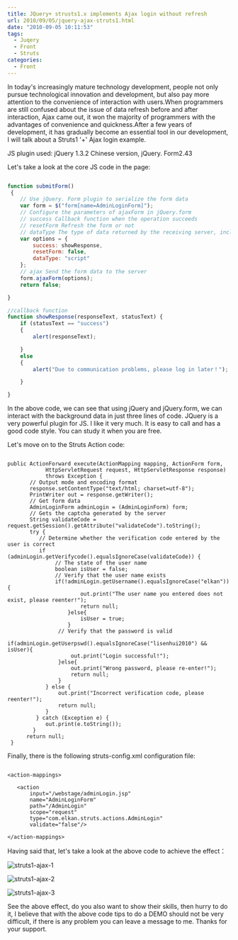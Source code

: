 ```yaml
---
title: JQuery+ strusts1.x implements Ajax login without refresh
url: 2010/09/05/jquery-ajax-struts1.html
date: "2010-09-05 10:11:53"
tags:
  - Juqery
  - Front
  - Struts
categories:
  - Front
---
```


In today's increasingly mature technology development, people not only pursue technological innovation and development, but also pay more attention to the convenience of interaction with users.When programmers are still confused about the issue of data refresh before and after interaction, Ajax came out, it won the majority of programmers with the advantages of convenience and quickness.After a few years of development, it has gradually become an essential tool in our development, I will talk about a Struts1 '+' Ajax login example.

<!--more-->

JS plugin used: jQuery 1.3.2 Chinese version, jQuery. Form2.43

Let's take a look at the core JS code in the page:

```javascript

function submitForm()
 {
    // Use jQuery. Form plugin to serialize the form data
    var form = $("form[name=AdminLoginForm]");
    // Configure the parameters of ajaxForm in jQuery.form
    // success Callback function when the operation succeeds
    // resetForm Refresh the form or not
    // dataType The type of data returned by the receiving server, including script, XML, JSON, etc
    var options = {
        success: showResponse,
        resetForm: false,
        dataType: "script"
    };
    // ajax Send the form data to the server
    form.ajaxForm(options);
    return false;

}

//callback function
function showResponse(responseText, statusText) {
    if (statusText == "success")
    {
        alert(responseText);

    }
    else
    {
        alert("Due to communication problems, please log in later！");

    }

}

```

In the above code, we can see that using jQuery and jQuery.form, we can interact with the background data in just three lines of code.
JQuery is a very powerful plugin for JS. I like it very much. It is easy to call and has a good code style.
You can study it when you are free.

Let's move on to the Struts Action code:

```

public ActionForward execute(ActionMapping mapping, ActionForm form,
            HttpServletRequest request, HttpServletResponse response)
            throws Exception {
       // Output mode and encoding format
       response.setContentType("text/html; charset=utf-8");
       PrintWriter out = response.getWriter();
       // Get form data
       AdminLoginForm adminLogin = (AdminLoginForm) form;
       // Gets the captcha generated by the server
       String validateCode = request.getSession().getAttribute("validateCode").toString();
       try {
          // Determine whether the verification code entered by the user is correct
          if (adminLogin.getVerifycode().equalsIgnoreCase(validateCode)) {
               // The state of the user name
               boolean isUser = false;
               // Verify that the user name exists
               if(!adminLogin.getUsername().equalsIgnoreCase("elkan")){
                       out.print("The user name you entered does not exist, please reenter!");
                       return null;
                   }else{
                       isUser = true;
                   }
                // Verify that the password is valid
               if(adminLogin.getUserpswd().equalsIgnoreCase("lisenhui2010") && isUser){
                    out.print("Login successful!");
                }else{
                    out.print("Wrong password, please re-enter!");
                    return null;
                }
            } else {
                out.print("Incorrect verification code, please reenter!");
                return null;
            }
         } catch (Exception e) {
            out.print(e.toString());
        }
      return null;
 }

```

Finally, there is the following struts-config.xml configuration file:

```

<action-mappings>

   <action
       input="/webstage/adminLogin.jsp"
       name="AdminLoginForm"
       path="/AdminLogin"
       scope="request"
       type="com.elkan.struts.actions.AdminLogin"
       validate="false"/>

</action-mappings>

```

Having said that, let's take a look at the above code to achieve the effect：

![struts1-ajax-1](//imgs.lisenhui.cn/blog/2010/09-05-struts1-ajax-1.jpg)

![struts1-ajax-2](//imgs.lisenhui.cn/blog/2010/09-05-struts1-ajax-2.jpg)

![struts1-ajax-3](//imgs.lisenhui.cn/blog/2010/09-05-struts1-ajax-3.jpg)


See the above effect, do you also want to show their skills, then hurry to do it, I believe that with the above code tips to do a DEMO should not be very difficult, if there is any problem you can leave a message to me.
Thanks for your support.